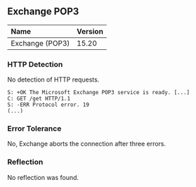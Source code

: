 ## Exchange POP3

Name            | Version
:---------------|:--------------
Exchange (POP3) | 15.20

### HTTP Detection

No detection of HTTP requests.

```
S: +OK The Microsoft Exchange POP3 service is ready. [...]
C: GET /get HTTP/1.1
S: -ERR Protocol error. 19
(...)
```

### Error Tolerance

No, Exchange aborts the connection after three errors.

### Reflection

No reflection was found.
